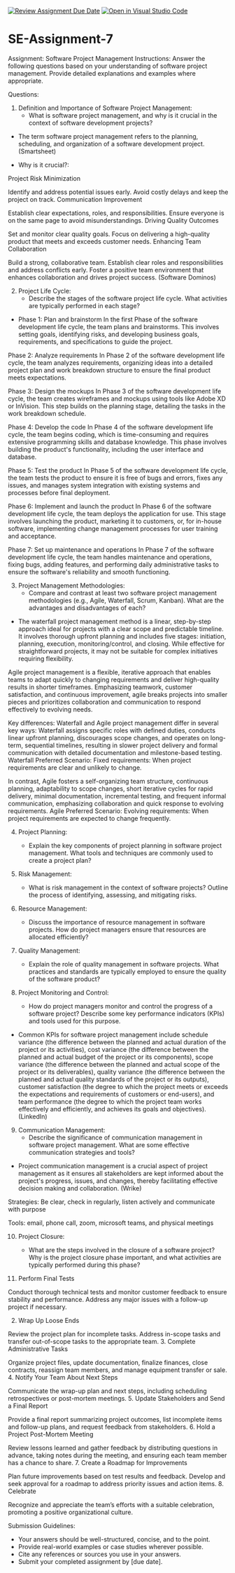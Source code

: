 [![Review Assignment Due Date](https://classroom.github.com/assets/deadline-readme-button-22041afd0340ce965d47ae6ef1cefeee28c7c493a6346c4f15d667ab976d596c.svg)](https://classroom.github.com/a/KfkyH0Wl)
[![Open in Visual Studio Code](https://classroom.github.com/assets/open-in-vscode-2e0aaae1b6195c2367325f4f02e2d04e9abb55f0b24a779b69b11b9e10269abc.svg)](https://classroom.github.com/online_ide?assignment_repo_id=15314588&assignment_repo_type=AssignmentRepo)
# SE-Assignment-7
Assignment: Software Project Management
Instructions:
Answer the following questions based on your understanding of software project management. Provide detailed explanations and examples where appropriate.

 Questions:

1. Definition and Importance of Software Project Management:
   - What is software project management, and why is it crucial in the context of software development projects?

- The term software project management refers to the planning, scheduling, and organization of a software development project. (Smartsheet)

- Why is it crucial?:

Project Risk Minimization

Identify and address potential issues early.
Avoid costly delays and keep the project on track.
Communication Improvement

Establish clear expectations, roles, and responsibilities.
Ensure everyone is on the same page to avoid misunderstandings.
Driving Quality Outcomes

Set and monitor clear quality goals.
Focus on delivering a high-quality product that meets and exceeds customer needs.
Enhancing Team Collaboration

Build a strong, collaborative team.
Establish clear roles and responsibilities and address conflicts early.
Foster a positive team environment that enhances collaboration and drives project success. (Software Dominos)

2. Project Life Cycle:
   - Describe the stages of the software project life cycle. What activities are typically performed in each stage?

- Phase 1: Plan and brainstorm In the first Phase of the software development life cycle, the team plans and brainstorms. This involves setting goals, identifying risks, and developing business goals, requirements, and specifications to guide the project.

Phase 2: Analyze requirements In Phase 2 of the software development life cycle, the team analyzes requirements, organizing ideas into a detailed project plan and work breakdown structure to ensure the final product meets expectations.

Phase 3: Design the mockups In Phase 3 of the software development life cycle, the team creates wireframes and mockups using tools like Adobe XD or InVision. This step builds on the planning stage, detailing the tasks in the work breakdown schedule.

Phase 4: Develop the code In Phase 4 of the software development life cycle, the team begins coding, which is time-consuming and requires extensive programming skills and database knowledge. This phase involves building the product's functionality, including the user interface and database.

Phase 5: Test the product In Phase 5 of the software development life cycle, the team tests the product to ensure it is free of bugs and errors, fixes any issues, and manages system integration with existing systems and processes before final deployment.

Phase 6: Implement and launch the product In Phase 6 of the software development life cycle, the team deploys the application for use. This stage involves launching the product, marketing it to customers, or, for in-house software, implementing change management processes for user training and acceptance.

Phase 7: Set up maintenance and operations In Phase 7 of the software development life cycle, the team handles maintenance and operations, fixing bugs, adding features, and performing daily administrative tasks to ensure the software's reliability and smooth functioning.

3. Project Management Methodologies:
   - Compare and contrast at least two software project management methodologies (e.g., Agile, Waterfall, Scrum, Kanban). What are the advantages and disadvantages of each?

- The waterfall project management method is a linear, step-by-step approach ideal for projects with a clear scope and predictable timeline. It involves thorough upfront planning and includes five stages: initiation, planning, execution, monitoring/control, and closing. While effective for straightforward projects, it may not be suitable for complex initiatives requiring flexibility.

Agile project management is a flexible, iterative approach that enables teams to adapt quickly to changing requirements and deliver high-quality results in shorter timeframes. Emphasizing teamwork, customer satisfaction, and continuous improvement, agile breaks projects into smaller pieces and prioritizes collaboration and communication to respond effectively to evolving needs.

Key differences: Waterfall and Agile project management differ in several key ways: Waterfall assigns specific roles with defined duties, conducts linear upfront planning, discourages scope changes, and operates on long-term, sequential timelines, resulting in slower project delivery and formal communication with detailed documentation and milestone-based testing. Waterfall Preferred Scenario: Fixed requirements: When project requirements are clear and unlikely to change.

In contrast, Agile fosters a self-organizing team structure, continuous planning, adaptability to scope changes, short iterative cycles for rapid delivery, minimal documentation, incremental testing, and frequent informal communication, emphasizing collaboration and quick response to evolving requirements. Agile Preferred Scenario: Evolving requirements: When project requirements are expected to change frequently.

4. Project Planning:
   - Explain the key components of project planning in software project management. What tools and techniques are commonly used to create a project plan?



5. Risk Management:
   - What is risk management in the context of software projects? Outline the process of identifying, assessing, and mitigating risks.

6. Resource Management:
   - Discuss the importance of resource management in software projects. How do project managers ensure that resources are allocated efficiently?

7. Quality Management:
   - Explain the role of quality management in software projects. What practices and standards are typically employed to ensure the quality of the software product?

8. Project Monitoring and Control:
   - How do project managers monitor and control the progress of a software project? Describe some key performance indicators (KPIs) and tools used for this purpose.

- Common KPIs for software project management include schedule variance (the difference between the planned and actual duration of the project or its activities), cost variance (the difference between the planned and actual budget of the project or its components), scope variance (the difference between the planned and actual scope of the project or its deliverables), quality variance (the difference between the planned and actual quality standards of the project or its outputs), customer satisfaction (the degree to which the project meets or exceeds the expectations and requirements of customers or end-users), and team performance (the degree to which the project team works effectively and efficiently, and achieves its goals and objectives). (LinkedIn)


9. Communication Management:
   - Describe the significance of communication management in software project management. What are some effective communication strategies and tools?

- Project communication management is a crucial aspect of project management as it ensures all stakeholders are kept informed about the project's progress, issues, and changes, thereby facilitating effective decision making and collaboration. (Wrike)

Strategies: Be clear, check in regularly, listen actively and communicate with purpose

Tools: email, phone call, zoom, microsoft teams, and physical meetings

10. Project Closure:
    - What are the steps involved in the closure of a software project? Why is the project closure phase important, and what activities are typically performed during this phase?

1. Perform Final Tests

Conduct thorough technical tests and monitor customer feedback to ensure stability and performance. Address any major issues with a follow-up project if necessary.

2. Wrap Up Loose Ends

Review the project plan for incomplete tasks. Address in-scope tasks and transfer out-of-scope tasks to the appropriate team.
3. Complete Administrative Tasks

Organize project files, update documentation, finalize finances, close contracts, reassign team members, and manage equipment transfer or sale.
4. Notify Your Team About Next Steps

Communicate the wrap-up plan and next steps, including scheduling retrospectives or post-mortem meetings.
5. Update Stakeholders and Send a Final Report

Provide a final report summarizing project outcomes, list incomplete items and follow-up plans, and request feedback from stakeholders.
6. Hold a Project Post-Mortem Meeting

Review lessons learned and gather feedback by distributing questions in advance, taking notes during the meeting, and ensuring each team member has a chance to share.
7. Create a Roadmap for Improvements

Plan future improvements based on test results and feedback. Develop and seek approval for a roadmap to address priority issues and action items.
8. Celebrate

Recognize and appreciate the team’s efforts with a suitable celebration, promoting a positive organizational culture.



Submission Guidelines:
- Your answers should be well-structured, concise, and to the point.
- Provide real-world examples or case studies wherever possible.
- Cite any references or sources you use in your answers.
- Submit your completed assignment by [due date].

